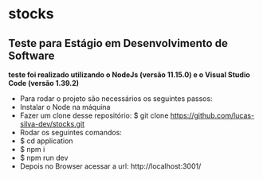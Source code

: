 # stocks
## Teste para Estágio em Desenvolvimento de Software

 **teste foi realizado utilizando o NodeJs (versão 11.15.0) e o Visual Studio Code (versão 1.39.2)**

* Para rodar o projeto são necessários os seguintes passos:
* Instalar o Node na máquina
* Fazer um clone desse repositório: 
 $ git clone https://github.com/lucas-silva-dev/stocks.git
* Rodar os seguintes comandos:
* $ cd application
* $ npm i
* $ npm run dev
* Depois no Browser acessar a url: http://localhost:3001/
